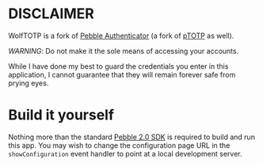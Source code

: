 # DISCLAIMER

WolfTOTP is a fork of [Pebble Authenticator](https://github.com/cpfair/pTOTP) (a fork of [pTOTP](https://github.com/abl/pTOTP) as well).

*WARNING*: Do not make it the sole means of accessing your accounts.

While I have done my best to guard the credentials you enter in this application, I cannot guarantee that they will remain forever safe from prying eyes.

# Build it yourself
Nothing more than the standard [Pebble 2.0 SDK](https://developer.getpebble.com/2/getting-started/) is required to build and run this app. You may wish to change the configuration page URL in the `showConfiguration` event handler to point at a local development server.
